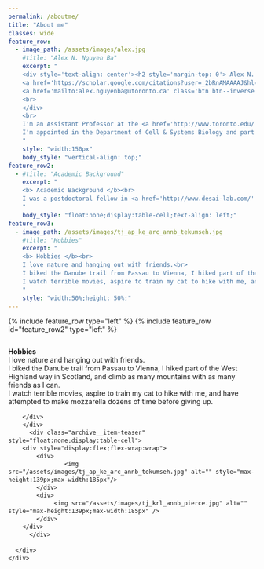 ```yaml
---
permalink: /aboutme/
title: "About me"
classes: wide
feature_row:
  - image_path: /assets/images/alex.jpg
    #title: "Alex N. Nguyen Ba"
    excerpt: "
	<div style='text-align: center'><h2 style='margin-top: 0'> Alex N. Nguyen Ba</h2>
	<a href='https://scholar.google.com/citations?user=_2bRnAMAAAAJ&hl=en' class='btn btn--inverse' target='_blank'><i class='fas fa-user'></i> Google Scholar</a>
	<a href='mailto:alex.nguyenba@utoronto.ca' class='btn btn--inverse'><i class='far fa-envelope'></i> alex.nguyenba[at]utoronto.ca</a>
	<br>
	</div>
	<br>
	I'm an Assistant Professor at the <a href='http://www.toronto.edu/' target='_blank'>University of Toronto <i class='fas fa-external-link-alt'></i></a>.<br>
	I'm appointed in the Department of Cell & Systems Biology and part of the growing computational biology and high-throughput genetics community in Toronto.
    "
    style: "width:150px"
    body_style: "vertical-align: top;"
feature_row2:
  - #title: "Academic Background"
    excerpt: "
	<b> Academic Background </b><br>
	I was a postdoctoral fellow in <a href='http://www.desai-lab.com/' target='_blank'>Michael Desai's <i class='fas fa-external-link-alt'></i></a> group at Harvard University, and a graduate student in <a href='http://www.moseslab.csb.utoronto.ca/' target='_blank'>Alan Moses' <i class='fas fa-external-link-alt'></i></a> lab at the University of Toronto. Over the years, I've worked closely with cool collaborators like Brenda Andrews, Charlie Boone, Gianni Liti, Sasha Levy, Eric Weiss, Christian Landry and mentored a large number of extremely talented graduate students.
    "
    body_style: "float:none;display:table-cell;text-align: left;"
feature_row3:
  - image_path: /assets/images/tj_ap_ke_arc_annb_tekumseh.jpg
    #title: "Hobbies"
    excerpt: "
	<b> Hobbies </b><br>
	I love nature and hanging out with friends.<br>
	I biked the Danube trail from Passau to Vienna, I hiked part of the West Highland way in Scotland, and climb as many mountains with as many friends as I can.<br>
	I watch terrible movies, aspire to train my cat to hike with me, and have attempted to make mozzarella dozens of time before giving up. 
    "
    style: "width:50%;height: 50%;"
---
```


{% include feature_row type="left" %}
{% include feature_row id="feature_row2" type="left" %}
<div class="feature__wrapper" style="width:100%">
    <div class="feature__item--right">
      <div class="archive__item" style="display: table-row;width:100%">  
	<div class="archive__item-body" style="float:none;display:table-cell;vertical-align: top;">
	      <div class="archive__item-excerpt">
              <p><b> Hobbies </b><br /> I love nature and hanging out with friends.<br /> I biked the Danube trail from Passau to Vienna, I hiked part of the West Highland way in Scotland, and climb as many mountains with as many friends as I can.<br />
					I watch terrible movies, aspire to train my cat to hike with me, and have attempted to make mozzarella dozens of time before giving up. 
		</p>
            	
		</div>
        </div>
          <div class="archive__item-teaser" style="float:none;display:table-cell">
		<div style="display:flex;flex-wrap:wrap">
			<div>
            		<img src="/assets/images/tj_ap_ke_arc_annb_tekumseh.jpg" alt="" style="max-height:139px;max-width:185px"/>
			</div>
			<div>
           		 <img src="/assets/images/tj_krl_annb_pierce.jpg" alt="" style="max-height:139px;max-width:185px" />
			</div>
		</div>
          </div>
        
      </div>
    </div>
</div>
